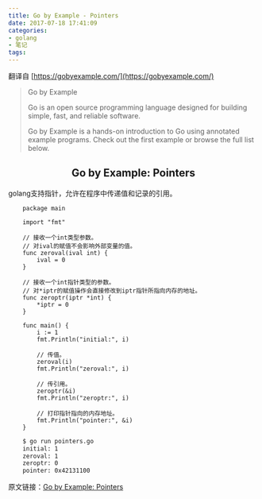 ```yaml
---
title: Go by Example - Pointers
date: 2017-07-18 17:41:09
categories:
- golang
- 笔记
tags:
---
```


翻译自 [https://gobyexample.com/](https://gobyexample.com/)

> Go by Example
> 
> Go is an open source programming language designed for building simple, fast, and reliable software.
> 
> Go by Example is a hands-on introduction to Go using annotated example programs. Check out the first example or browse the full list below.

## <center>Go by Example: Pointers</center>

golang支持指针，允许在程序中传递值和记录的引用。

```golang
    package main

    import "fmt"

    // 接收一个int类型参数。
    // 对ival的赋值不会影响外部变量的值。
    func zeroval(ival int) {
        ival = 0
    }

    // 接收一个int指针类型的参数。
    // 对*iptr的赋值操作会直接修改到iptr指针所指向内存的地址。
    func zeroptr(iptr *int) {
        *iptr = 0
    }

    func main() {
        i := 1
        fmt.Println("initial:", i)

        // 传值。
        zeroval(i)
        fmt.Println("zeroval:", i)
        
        // 传引用。
        zeroptr(&i)
        fmt.Println("zeroptr:", i)
        
        // 打印指针指向的内存地址。
        fmt.Println("pointer:", &i)
    }
```

```bash
    $ go run pointers.go
    initial: 1
    zeroval: 1
    zeroptr: 0
    pointer: 0x42131100
```

原文链接：[Go by Example: Pointers](https://gobyexample.com/pointers)





